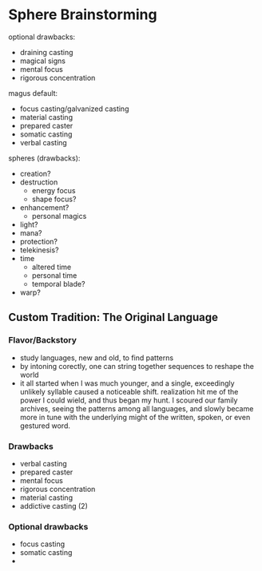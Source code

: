 # Sphere Brainstorming
optional drawbacks:
- draining casting
- magical signs
- mental focus
- rigorous concentration

magus default:
- focus casting/galvanized casting
- material casting
- prepared caster
- somatic casting
- verbal casting

spheres (drawbacks):
- creation?
- destruction
    - energy focus
    - shape focus?
- enhancement?
    - personal magics
- light?
- mana?
- protection?
- telekinesis?
- time
    - altered time
    - personal time
    - temporal blade?
- warp?


## Custom Tradition: The Original Language
### Flavor/Backstory
- study languages, new and old, to find patterns
- by intoning corectly, one can string together sequences to reshape the world
- it all started when I was much younger, and a single, exceedingly unlikely syllable caused a noticeable shift. realization hit me of the power I could wield, and thus began my hunt. I scoured our family archives, seeing the patterns among all languages, and slowly became more in tune with the underlying might of the written, spoken, or even gestured word.

### Drawbacks
- verbal casting
- prepared caster
- mental focus
- rigorous concentration
- material casting
- addictive casting (2)

### Optional drawbacks
- focus casting
- somatic casting
- 